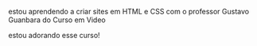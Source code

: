 estou aprendendo a criar sites em HTML e CSS com o professor Gustavo Guanbara do Curso em Video

estou adorando esse curso!